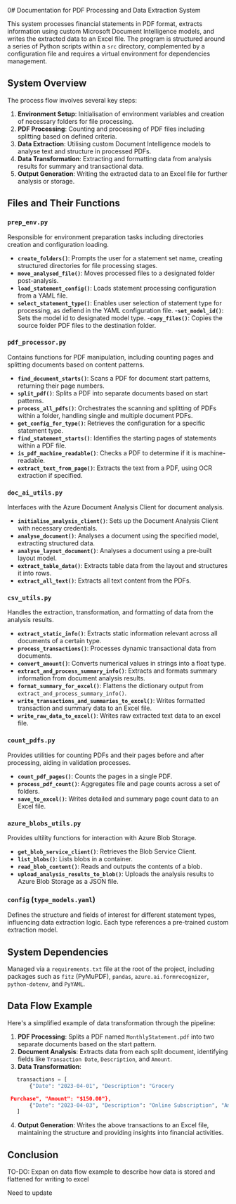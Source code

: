0# Documentation for PDF Processing and Data Extraction System

This system processes financial statements in PDF format, extracts information using custom Microsoft Document Intelligence models, and writes the extracted data to an Excel file. The program is structured around a series of Python scripts within a `src` directory, complemented by a configuration file and requires a virtual environment for dependencies management.

## System Overview

The process flow involves several key steps:

1. **Environment Setup**: Initialisation of environment variables and creation of necessary folders for file processing.
2. **PDF Processing**: Counting and processing of PDF files including splitting based on defined criteria.
3. **Data Extraction**: Utilising custom Document Intelligence models to analyse text and structure in processed PDFs.
4. **Data Transformation**: Extracting and formatting data from analysis results for summary and transactional data.
5. **Output Generation**: Writing the extracted data to an Excel file for further analysis or storage.

## Files and Their Functions

### `prep_env.py`

Responsible for environment preparation tasks including directories creation and configuration loading.

- **`create_folders()`**: Prompts the user for a statement set name, creating structured directories for file processing stages.
- **`move_analysed_file()`**: Moves processed files to a designated folder post-analysis.
- **`load_statement_config()`**: Loads statement processing configuration from a YAML file.
- **`select_statement_type()`**: Enables user selection of statement type for processing, as defiend in the YAML configuration file.
-**`set_model_id()`**: Sets the model id to designated model type.
-**`copy_files()`**: Copies the source folder PDF files to the destination folder.

### `pdf_processor.py`

Contains functions for PDF manipulation, including counting pages and splitting documents based on content patterns.

- **`find_document_starts()`**: Scans a PDF for document start patterns, returning their page numbers.
- **`split_pdf()`**: Splits a PDF into separate documents based on start patterns.
- **`process_all_pdfs()`**: Orchestrates the scanning and splitting of PDFs within a folder, handling single and multiple document PDFs.
- **`get_config_for_type()`**: Retrieves the configuration for a specific statement type.
- **`find_statement_starts()`**: Identifies the starting pages of statements within a PDF file.
- **`is_pdf_machine_readable()`**: Checks a PDF to determine if it is machine-readable.
- **`extract_text_from_page()`**: Extracts the text from a PDF, using OCR extraction if specified.

### `doc_ai_utils.py`

Interfaces with the Azure Document Analysis Client for document analysis.

- **`initialise_analysis_client()`**: Sets up the Document Analysis Client with necessary credentials.
- **`analyse_document()`**: Analyses a document using the specified model, extracting structured data.
- **`analyse_layout_document()`**: Analyses a document using a pre-built layout model.
- **`extract_table_data()`**: Extracts table data from the layout and structures it into rows.
- **`extract_all_text()`**: Extracts all text content from the PDFs.

### `csv_utils.py`

Handles the extraction, transformation, and formatting of data from the analysis results.

- **`extract_static_info()`**: Extracts static information relevant across all documents of a certain type.
- **`process_transactions()`**: Processes dynamic transactional data from documents.
- **`convert_amount()`**: Converts numerical values in strings into a float type.
- **`extract_and_process_summary_info()`**: Extracts and formats summary information from document analysis results.
- **`format_summary_for_excel()`**: Flattens the dictionary output from `extract_and_process_summary_info()`.
- **`write_transactions_and_summaries_to_excel()`**: Writes formatted transaction and summary data to an Excel file.
- **`write_raw_data_to_excel()`**: Writes raw extracted text data to an excel file.

### `count_pdfs.py`

Provides utilities for counting PDFs and their pages before and after processing, aiding in validation processes.

- **`count_pdf_pages()`**: Counts the pages in a single PDF.
- **`process_pdf_count()`**: Aggregates file and page counts across a set of folders.
- **`save_to_excel()`**: Writes detailed and summary page count data to an Excel file.

### `azure_blobs_utils.py` ###

Provides ultility functions for interaction with Azure Blob Storage.

- **`get_blob_service_client()`**: Retrieves the Blob Service Client.
- **`list_blobs()`**: Lists blobs in a container.
- **`read_blob_content()`**: Reads and outputs the contents of a blob.
- **`upload_analysis_results_to_blob()`**: Uploads the analysis results to Azure Blob Storage as a JSON file.

### `config` (`type_models.yaml`)

Defines the structure and fields of interest for different statement types, influencing data extraction logic. Each type references a pre-trained custom extraction model.

## System Dependencies

Managed via a `requirements.txt` file at the root of the project, including packages such as `fitz` (PyMuPDF), `pandas`, `azure.ai.formrecognizer`, `python-dotenv`, and `PyYAML`.

## Data Flow Example

Here's a simplified example of data transformation through the pipeline:

1. **PDF Processing**: Splits a PDF named `MonthlyStatement.pdf` into two separate documents based on the start pattern.
2. **Document Analysis**: Extracts data from each split document, identifying fields like `Transaction Date`, `Description`, and `Amount`.
3. **Data Transformation**:

```python
   transactions = [
       {"Date": "2023-04-01", "Description": "Grocery

 Purchase", "Amount": "$150.00"},
       {"Date": "2023-04-03", "Description": "Online Subscription", "Amount": "$12.99"}
   ]
```

4. **Output Generation**: Writes the above transactions to an Excel file, maintaining the structure and providing insights into financial activities.

## Conclusion


TO-DO: Expan on data flow example to describe how data is stored and flattened for writing to excel

Need to update